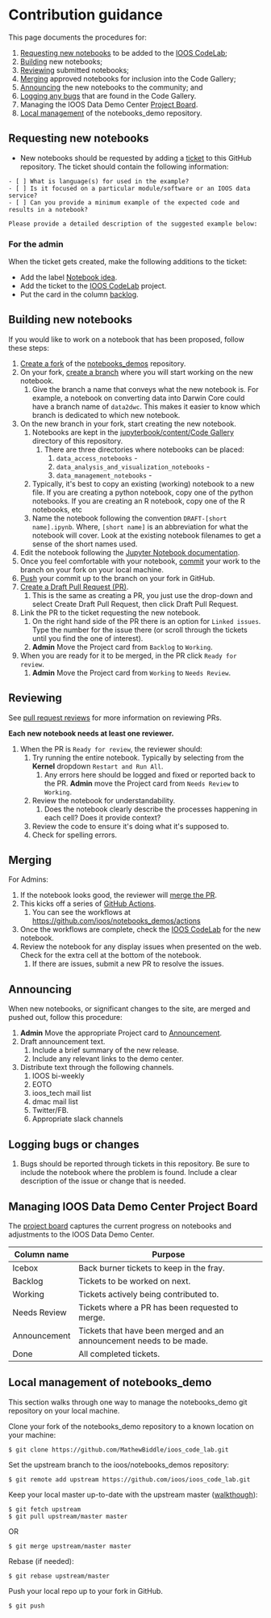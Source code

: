 # Contribution guidance
This page documents the procedures for:
1. [Requesting new notebooks](#requesting-new-notebooks) to be added to the [IOOS CodeLab](https://ioos.github.io/ioos_code_lab);
1. [Building](#building-new-notebooks) new notebooks;
1. [Reviewing](#reviewing) submitted notebooks;
1. [Merging](#merging) approved notebooks for inclusion into the Code Gallery;
1. [Announcing](#announcing) the new notebooks to the community; and 
1. [Logging any bugs](#logging-bugs) that are found in the Code Gallery.
1. Managing the IOOS Data Demo Center [Project Board](#managing-ioos-data-demo-center-project-board).
1. [Local management](#local-management-of-notebooks_demo) of the notebooks_demo repository.

## Requesting new notebooks
* New notebooks should be requested by adding a [ticket](https://github.com/ioos/ioos_code_lab/issues/new) to this GitHub repository. The ticket should contain the following information:
```
- [ ] What is language(s) for used in the example?
- [ ] Is it focused on a particular module/software or an IOOS data service?
- [ ] Can you provide a minimum example of the expected code and results in a notebook?

Please provide a detailed description of the suggested example below:
```

### For the admin
When the ticket gets created, make the following additions to the ticket:
* Add the label [Notebook idea](https://github.com/ioos/ioos_code_lab/labels/Notebook%20idea).
* Add the ticket to the [IOOS CodeLab](https://github.com/orgs/ioos/projects/1#card-49928448) project.
* Put the card in the column [backlog](https://github.com/orgs/ioos/projects/1#column-5010196).

## Building new notebooks
If you would like to work on a notebook that has been proposed, follow these steps:
1. [Create a fork](https://docs.github.com/en/github/getting-started-with-github/fork-a-repo) of the [notebooks_demos](https://github.com/ioos/ioos_code_lab) repository.
1. On your fork, [create a branch](https://docs.github.com/en/github/collaborating-with-issues-and-pull-requests/creating-and-deleting-branches-within-your-repository) where you will start working on the new notebook. 
   1. Give the branch a name that conveys what the new notebook is. For example, a notebook on converting data into Darwin Core could have a branch name of `data2dwc`. This makes it easier to know which branch is dedicated to which new notebook.
1. On the new branch in your fork, start creating the new notebook. 
   1. Notebooks are kept in the [jupyterbook/content/Code Gallery](https://github.com/ioos/ioos_code_lab/tree/master/jupyterbook/content/Code%20Gallery) directory of this repository.
      1. There are three directories where notebooks can be placed:
         1. `data_access_notebooks` - 
         2. `data_analysis_and_visualization_notebooks` -
         3. `data_management_notebooks` - 
   2. Typically, it's best to copy an existing (working) notebook to a new file. If you are creating a python notebook, copy one of the python notebooks. If you are creating an R notebook, copy one of the R notebooks, etc
   3. Name the notebook following the convention `DRAFT-[short name].ipynb`. Where, `[short name]` is an abbreviation for what the notebook will cover. Look at the existing notebook filenames to get a sense of the short names used. 
1. Edit the notebook following the [Jupyter Notebook documentation](https://jupyter-notebook.readthedocs.io/en/stable/notebook.html).
1. Once you feel comfortable with your notebook, [commit](https://github.com/git-guides/git-commit) your work to the branch on your fork on your local machine. 
1. [Push](https://github.com/git-guides/git-push) your commit up to the branch on your fork in GitHub.
1. [Create a Draft Pull Request (PR)](https://docs.github.com/en/github/collaborating-with-issues-and-pull-requests/creating-a-pull-request-from-a-fork).
   1. This is the same as creating a PR, you just use the drop-down and select Create Draft Pull Request, then click Draft Pull Request.
1. Link the PR to the ticket requesting the new notebook. 
   1. On the right hand side of the PR there is an option for `Linked issues`. Type the number for the issue there (or scroll through the tickets until you find the one of interest). 
   1. **Admin** Move the Project card from `Backlog` to `Working`.
1. When you are ready for it to be merged, in the PR click `Ready for review`.
   1. **Admin** Move the Project card from `Working` to `Needs Review`.

## Reviewing
See [pull request reviews](https://docs.github.com/en/github/collaborating-with-issues-and-pull-requests/about-pull-request-reviews) for more information on reviewing PRs.

**Each new notebook needs at least one reviewer.**

1. When the PR is `Ready for review`, the reviewer should:
   1. Try running the entire notebook. Typically by selecting from the **Kernel** dropdown `Restart and Run All`.
      1. Any errors here should be logged and fixed or reported back to the PR. **Admin** move the Project card from `Needs Review` to `Working`.
   1. Review the notebook for understandability.
      1. Does the notebook clearly describe the processes happening in each cell? Does it provide context?
   1. Review the code to ensure it's doing what it's supposed to.
   1. Check for spelling errors.

## Merging
For Admins:
1. If the notebook looks good, the reviewer will [merge the PR](https://docs.github.com/en/github/collaborating-with-issues-and-pull-requests/merging-a-pull-request).
1. This kicks off a series of [GitHub Actions](https://github.com/features/actions).
   1. You can see the workflows at https://github.com/ioos/notebooks_demos/actions 
1. Once the workflows are complete, check the [IOOS CodeLab](https://ioos.github.io/ioos_code_lab/) for the new notebook.
1. Review the notebook for any display issues when presented on the web. Check for the extra cell at the bottom of the notebook. 
   1. If there are issues, submit a new PR to resolve the issues.

## Announcing
When new notebooks, or significant changes to the site, are merged and pushed out, follow this procedure:
1. **Admin** Move the appropriate Project card to [Announcement](https://github.com/orgs/ioos/projects/1#column-13186308). 
1. Draft announcement text.
   1. Include a brief summary of the new release.
   1. Include any relevant links to the demo center.
1. Distribute text through the following channels.
   1. IOOS bi-weekly
   1. EOTO
   1. ioos_tech mail list
   1. dmac mail list
   1. Twitter/FB.
   1. Appropriate slack channels

## Logging bugs or changes
1. Bugs should be reported through tickets in this repository. Be sure to include the notebook where the problem is found. Include a clear description of the issue or change that is needed.

## Managing IOOS Data Demo Center Project Board
The [project board](https://github.com/orgs/ioos/projects/1) captures the current progress on notebooks and adjustments to the IOOS Data Demo Center.

| **Column name** | **Purpose** |
------------------|--------------
Icebox | Back burner tickets to keep in the fray.
Backlog | Tickets to be worked on next.
Working | Tickets actively being contributed to.
Needs Review | Tickets where a PR has been requested to merge.
Announcement | Tickets that have been merged and an announcement needs to be made.
Done | All completed tickets.

## Local management of notebooks_demo
This section walks through one way to manage the notebooks_demo git repository on your local machine.

Clone your fork of the notebooks_demo repository to a known location on your machine: 

```$ git clone https://github.com/MathewBiddle/ioos_code_lab.git```

Set the upstream branch to the ioos/notebooks_demos repository:

```$ git remote add upstream https://github.com/ioos/ioos_code_lab.git```

Keep your local master up-to-date with the upstream master ([walkthough](https://stefanbauer.me/articles/how-to-keep-your-git-fork-up-to-date)):

```
$ git fetch upstream
$ git pull upstream/master master
```
OR
```
$ git merge upstream/master master
```

Rebase (if needed):
```
$ git rebase upstream/master
```

Push your local repo up to your fork in GitHub.
```
$ git push
```